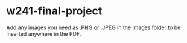 # w241-final-project

Add any images you need as .PNG or .JPEG in the images folder to be inserted anywhere in the PDF. 
